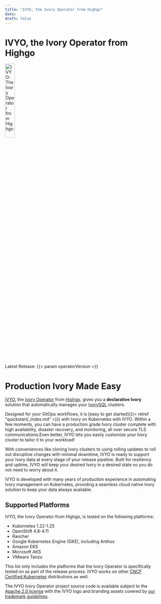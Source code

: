 ```yaml
---
title: "IVYO, the Ivory Operator from Highgo"
date:
draft: false
---
```


# IVYO, the Ivory Operator from Highgo

 <img width="25%" src="logos/ivyo.svg" alt="IVYO: The Ivory Operator from Highgo" />

Latest Release: {{< param operatorVersion >}}

# Production Ivory Made Easy

[IVYO](https://github.com/ivorysql/ivory-operator), the [Ivory Operator]((https://github.com/ivorysql/ivory-operator)) from [Highgo](https://www.crunchydata.com), gives you a **declarative Ivory** solution that automatically manages your [IvorySQL](https://www.postgresql.org) clusters.

Designed for your GitOps workflows, it is [easy to get started]({{< relref "quickstart/_index.md" >}}) with Ivory on Kubernetes with IVYO. Within a few moments, you can have a production grade Ivory cluster complete with high availability, disaster recovery, and monitoring, all over secure TLS communications.Even better, IVYO lets you easily customize your Ivory cluster to tailor it to your workload!

With conveniences like cloning Ivory clusters to using rolling updates to roll out disruptive changes with minimal downtime, IVYO is ready to support your Ivory data at every stage of your release pipeline. Built for resiliency and uptime, IVYO will keep your desired Ivory in a desired state so you do not need to worry about it.

IVYO is developed with many years of production experience in automating Ivory management on Kubernetes, providing a seamless cloud native Ivory solution to keep your data always available.

## Supported Platforms

IVYO, the Ivory Operator from Highgo, is tested on the following platforms:

- Kubernetes 1.22-1.25
- OpenShift 4.8-4.11
- Rancher
- Google Kubernetes Engine (GKE), including Anthos
- Amazon EKS
- Microsoft AKS
- VMware Tanzu

This list only includes the platforms that the Ivory Operator is specifically
tested on as part of the release process. IVYO works on other
[CNCF Certified Kubernetes](https://www.cncf.io/certification/software-conformance/)
distributions as well.

The IVYO Ivory Operator project source code is available subject to the [Apache 2.0 license](https://raw.githubusercontent.com/Highgo/ivory-operator/master/LICENSE.md) with the IVYO logo and branding assets covered by [our trademark guidelines](/logos/TRADEMARKS.md).
